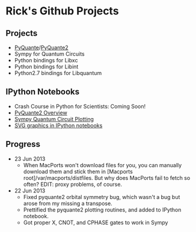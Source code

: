 Rick's Github Projects
=======================

Projects
---------
* [PyQuante](http://pyquante.sf.net)/[PyQuante2](https://github.com/rpmuller/pyquante2)
* Sympy for Quantum Circuits
* Python bindings for Libxc
* Python bindings for Libint
* Python2.7 bindings for Libquantum

IPython Notebooks
-----------------
* Crash Course in Python for Scientists: Coming Soon!
* [PyQuante2 Overview](http://nbviewer.ipython.org/5745404)
* [Sympy Quantum Circuit Plotting](http://nbviewer.ipython.org/5843312)
* [SVG graphics in IPython notebooks](http://nbviewer.ipython.org/5666810)

Progress
---------
* 23 Jun 2013
  - When MacPorts won't download files for you, you can manually download them and stick them in [Macports root]/var/macports/distfiles. But why does MacPorts fail to fetch so often? EDIT: proxy problems, of course.
* 22 Jun 2013
  - Fixed pyquante2 orbital symmetry bug, which wasn't a bug but arose from my missing a transpose.
  - Prettified the pyquante2 plotting routines, and added to IPython notebook.
  - Got proper X, CNOT, and CPHASE gates to work in Sympy
